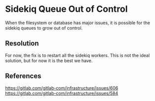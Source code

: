 # Sidekiq Queue Out of Control

When the filesystem or database has major issues, it is possible
for the sidekiq queues to grow out of control. 

## Resolution

For now, the fix is to restart all the sidekiq workers. This is 
not the ideal solution, but for now it is the best we have.

## References

https://gitlab.com/gitlab-com/infrastructure/issues/606
https://gitlab.com/gitlab-com/infrastructure/issues/584
